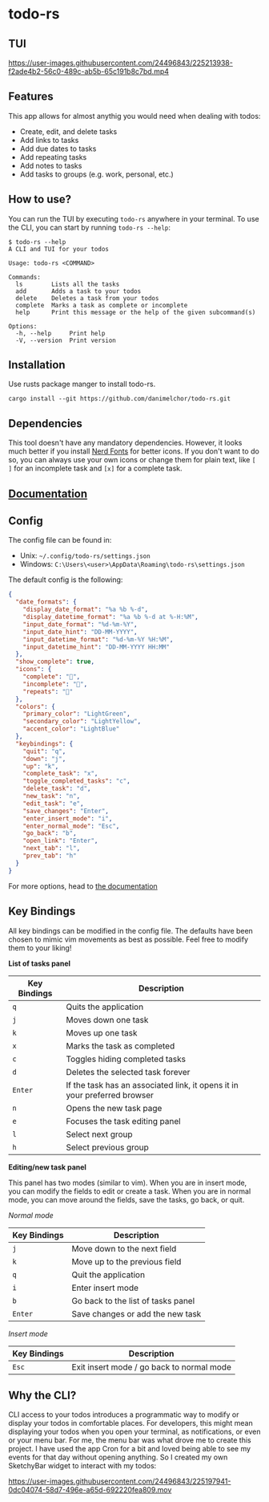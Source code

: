 # todo-rs

## TUI

https://user-images.githubusercontent.com/24496843/225213938-f2ade4b2-56c0-489c-ab5b-65c191b8c7bd.mp4

## Features

This app allows for almost anythig you would need when dealing with todos:
- Create, edit, and delete tasks
- Add links to tasks
- Add due dates to tasks
- Add repeating tasks
- Add notes to tasks
- Add tasks to groups (e.g. work, personal, etc.)

## How to use?

You can run the TUI by executing `todo-rs` anywhere in your terminal. To use the CLI, you can start by running `todo-rs --help`:

```
$ todo-rs --help
A CLI and TUI for your todos

Usage: todo-rs <COMMAND>

Commands:
  ls        Lists all the tasks
  add       Adds a task to your todos
  delete    Deletes a task from your todos
  complete  Marks a task as complete or incomplete
  help      Print this message or the help of the given subcommand(s)

Options:
  -h, --help     Print help
  -V, --version  Print version
```

## Installation

Use rusts package manger to install todo-rs.

```
cargo install --git https://github.com/danimelchor/todo-rs.git
```

## Dependencies

This tool doesn't have any mandatory dependencies. However, it looks much better if you install [Nerd Fonts](https://www.nerdfonts.com/) for better icons. If you don't want to do so, you can always use your own icons or change them for plain text, like `[ ]` for an incomplete task and `[x]` for a complete task.

## [Documentation](https://github.com/danimelchor/todo-rs/blob/main/DOCUMENTATION.md)

## Config

The config file can be found in:
- Unix: `~/.config/todo-rs/settings.json`
- Windows: `C:\Users\<user>\AppData\Roaming\todo-rs\settings.json`

The default config is the following:

```json
{
  "date_formats": {
    "display_date_format": "%a %b %-d",
    "display_datetime_format": "%a %b %-d at %-H:%M",
    "input_date_format": "%d-%m-%Y",
    "input_date_hint": "DD-MM-YYYY",
    "input_datetime_format": "%d-%m-%Y %H:%M",
    "input_datetime_hint": "DD-MM-YYYY HH:MM"
  },
  "show_complete": true,
  "icons": {
    "complete": "󰄴",
    "incomplete": "󰝦",
    "repeats": ""
  },
  "colors": {
    "primary_color": "LightGreen",
    "secondary_color": "LightYellow",
    "accent_color": "LightBlue"
  },
  "keybindings": {
    "quit": "q",
    "down": "j",
    "up": "k",
    "complete_task": "x",
    "toggle_completed_tasks": "c",
    "delete_task": "d",
    "new_task": "n",
    "edit_task": "e",
    "save_changes": "Enter",
    "enter_insert_mode": "i",
    "enter_normal_mode": "Esc",
    "go_back": "b",
    "open_link": "Enter",
    "next_tab": "l",
    "prev_tab": "h"
  }
}
```

For more options, head to [the documentation](https://github.com/danimelchor/todo-rs/blob/main/DOCUMENTATION.md)

## Key Bindings

All key bindings can be modified in the config file. The defaults have been chosen to mimic vim movements as best as possible. Feel free to modify them to your liking!

**List of tasks panel**

| Key Bindings | Description |
| -------- | ---------- | 
| `q` | Quits the application | 
| `j` | Moves down one task |
| `k` | Moves up one task |
| `x` | Marks the task as completed | 
| `c` | Toggles hiding completed tasks |
| `d` | Deletes the selected task forever|
| `Enter` | If the task has an associated link, it opens it in your preferred browser |
| `n` | Opens the new task page |
| `e` | Focuses the task editing panel |
| `l` | Select next group |
| `h` | Select previous group |

**Editing/new task panel**

This panel has two modes (similar to vim). When you are in insert mode, you can modify the fields to edit or create a task. When you are in normal mode, you can move around the fields, save the tasks, go back, or quit.

*Normal mode*

| Key Bindings | Description |
| -------- | ---------- |
| `j` | Move down to the next field |
| `k` | Move up to the previous field |
| `q` | Quit the application |
| `i` | Enter insert mode |
| `b` | Go back to the list of tasks panel |
| `Enter` | Save changes or add the new task |

*Insert mode*

| Key Bindings | Description |
| -------- | ---------- |
| `Esc` | Exit insert mode / go back to normal mode |

## Why the CLI?

CLI access to your todos introduces a programmatic way to modify or display your todos in comfortable places. For developers, this might mean displaying your todos when you open your terminal, as notifications, or even or your menu bar. For me, the menu bar was what drove me to create this project. I have used the app Cron for a bit and loved being able to see my events for that day without opening anything. So I created my own SketchyBar widget to interact with my todos:

https://user-images.githubusercontent.com/24496843/225197941-0dc04074-58d7-496e-a65d-692220fea809.mov


